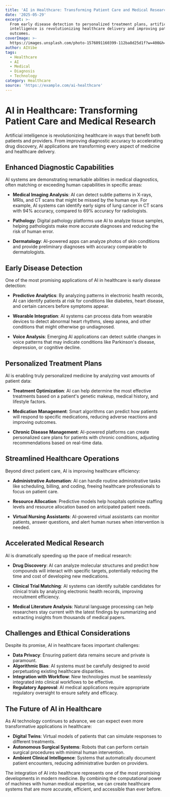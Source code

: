 ```yaml
---
title: 'AI in Healthcare: Transforming Patient Care and Medical Research'
date: '2025-05-29'
excerpt: >-
  From early disease detection to personalized treatment plans, artificial
  intelligence is revolutionizing healthcare delivery and improving patient
  outcomes.
coverImage: >-
  https://images.unsplash.com/photo-1576091160399-112ba8d25d1f?w=400&h=200&fit=crop&auto=format
author: AIVibe
tags:
  - Healthcare
  - AI
  - Medical
  - Diagnosis
  - Technology
category: Healthcare
source: 'https://example.com/ai-healthcare'
---
```


# AI in Healthcare: Transforming Patient Care and Medical Research

Artificial intelligence is revolutionizing healthcare in ways that benefit both patients and providers. From improving diagnostic accuracy to accelerating drug discovery, AI applications are transforming every aspect of medicine and healthcare delivery.

## Enhanced Diagnostic Capabilities

AI systems are demonstrating remarkable abilities in medical diagnostics, often matching or exceeding human capabilities in specific areas:

- **Medical Imaging Analysis**: AI can detect subtle patterns in X-rays, MRIs, and CT scans that might be missed by the human eye. For example, AI systems can identify early signs of lung cancer in CT scans with 94% accuracy, compared to 69% accuracy for radiologists.

- **Pathology**: Digital pathology platforms use AI to analyze tissue samples, helping pathologists make more accurate diagnoses and reducing the risk of human error.

- **Dermatology**: AI-powered apps can analyze photos of skin conditions and provide preliminary diagnoses with accuracy comparable to dermatologists.

## Early Disease Detection

One of the most promising applications of AI in healthcare is early disease detection:

- **Predictive Analytics**: By analyzing patterns in electronic health records, AI can identify patients at risk for conditions like diabetes, heart disease, and certain cancers before symptoms appear.

- **Wearable Integration**: AI systems can process data from wearable devices to detect abnormal heart rhythms, sleep apnea, and other conditions that might otherwise go undiagnosed.

- **Voice Analysis**: Emerging AI applications can detect subtle changes in voice patterns that may indicate conditions like Parkinson's disease, depression, or cognitive decline.

## Personalized Treatment Plans

AI is enabling truly personalized medicine by analyzing vast amounts of patient data:

- **Treatment Optimization**: AI can help determine the most effective treatments based on a patient's genetic makeup, medical history, and lifestyle factors.

- **Medication Management**: Smart algorithms can predict how patients will respond to specific medications, reducing adverse reactions and improving outcomes.

- **Chronic Disease Management**: AI-powered platforms can create personalized care plans for patients with chronic conditions, adjusting recommendations based on real-time data.

## Streamlined Healthcare Operations

Beyond direct patient care, AI is improving healthcare efficiency:

- **Administrative Automation**: AI can handle routine administrative tasks like scheduling, billing, and coding, freeing healthcare professionals to focus on patient care.

- **Resource Allocation**: Predictive models help hospitals optimize staffing levels and resource allocation based on anticipated patient needs.

- **Virtual Nursing Assistants**: AI-powered virtual assistants can monitor patients, answer questions, and alert human nurses when intervention is needed.

## Accelerated Medical Research

AI is dramatically speeding up the pace of medical research:

- **Drug Discovery**: AI can analyze molecular structures and predict how compounds will interact with specific targets, potentially reducing the time and cost of developing new medications.

- **Clinical Trial Matching**: AI systems can identify suitable candidates for clinical trials by analyzing electronic health records, improving recruitment efficiency.

- **Medical Literature Analysis**: Natural language processing can help researchers stay current with the latest findings by summarizing and extracting insights from thousands of medical papers.

## Challenges and Ethical Considerations

Despite its promise, AI in healthcare faces important challenges:

- **Data Privacy**: Ensuring patient data remains secure and private is paramount.
- **Algorithmic Bias**: AI systems must be carefully designed to avoid perpetuating existing healthcare disparities.
- **Integration with Workflow**: New technologies must be seamlessly integrated into clinical workflows to be effective.
- **Regulatory Approval**: AI medical applications require appropriate regulatory oversight to ensure safety and efficacy.

## The Future of AI in Healthcare

As AI technology continues to advance, we can expect even more transformative applications in healthcare:

- **Digital Twins**: Virtual models of patients that can simulate responses to different treatments.
- **Autonomous Surgical Systems**: Robots that can perform certain surgical procedures with minimal human intervention.
- **Ambient Clinical Intelligence**: Systems that automatically document patient encounters, reducing administrative burden on providers.

The integration of AI into healthcare represents one of the most promising developments in modern medicine. By combining the computational power of machines with human medical expertise, we can create healthcare systems that are more accurate, efficient, and accessible than ever before.
